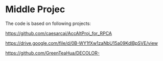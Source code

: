 # Middle Projec
The code is based on following projects:

https://github.com/caesarcai/AccAltProj_for_RPCA

https://drive.google.com/file/d/0B-WY1fXw1zaNbU15a09KdlBpSVE/view

https://github.com/GreenTeaHua/DECOLOR-
